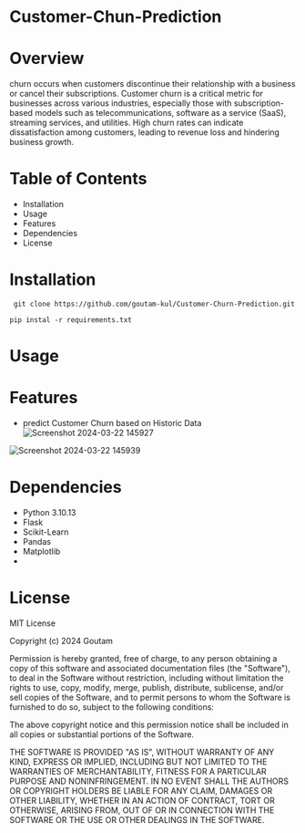 # Customer-Chun-Prediction

# Overview 
churn occurs when customers discontinue their relationship with a business or cancel their subscriptions.
Customer churn is a critical metric for businesses across various industries, especially those with subscription-based models such as telecommunications, software as a service (SaaS), streaming services, and utilities. High churn rates can indicate dissatisfaction among customers, leading to revenue loss and hindering business growth.

# Table of Contents
- Installation
- Usage
- Features
- Dependencies
- License

# Installation
`` git clone https://github.com/goutam-kul/Customer-Churn-Prediction.git``

``pip instal -r requirements.txt``

# Usage

# Features
- predict Customer Churn based on Historic Data
![Screenshot 2024-03-22 145927](https://github.com/goutam-kul/Customer-Churn-Prediction/assets/141641488/b333a13b-21c6-493e-926e-b41d659047fc)

![Screenshot 2024-03-22 145939](https://github.com/goutam-kul/Customer-Churn-Prediction/assets/141641488/303441cc-6d12-4bc5-8c0f-57c7917bf3c5)


# Dependencies 
- Python 3.10.13
- Flask
- Scikit-Learn
- Pandas
- Matplotlib
- 
# License 

MIT License

Copyright (c) 2024 Goutam 

Permission is hereby granted, free of charge, to any person obtaining a copy
of this software and associated documentation files (the "Software"), to deal
in the Software without restriction, including without limitation the rights
to use, copy, modify, merge, publish, distribute, sublicense, and/or sell
copies of the Software, and to permit persons to whom the Software is
furnished to do so, subject to the following conditions:

The above copyright notice and this permission notice shall be included in all
copies or substantial portions of the Software.

THE SOFTWARE IS PROVIDED "AS IS", WITHOUT WARRANTY OF ANY KIND, EXPRESS OR
IMPLIED, INCLUDING BUT NOT LIMITED TO THE WARRANTIES OF MERCHANTABILITY,
FITNESS FOR A PARTICULAR PURPOSE AND NONINFRINGEMENT. IN NO EVENT SHALL THE
AUTHORS OR COPYRIGHT HOLDERS BE LIABLE FOR ANY CLAIM, DAMAGES OR OTHER
LIABILITY, WHETHER IN AN ACTION OF CONTRACT, TORT OR OTHERWISE, ARISING FROM,
OUT OF OR IN CONNECTION WITH THE SOFTWARE OR THE USE OR OTHER DEALINGS IN THE
SOFTWARE.
